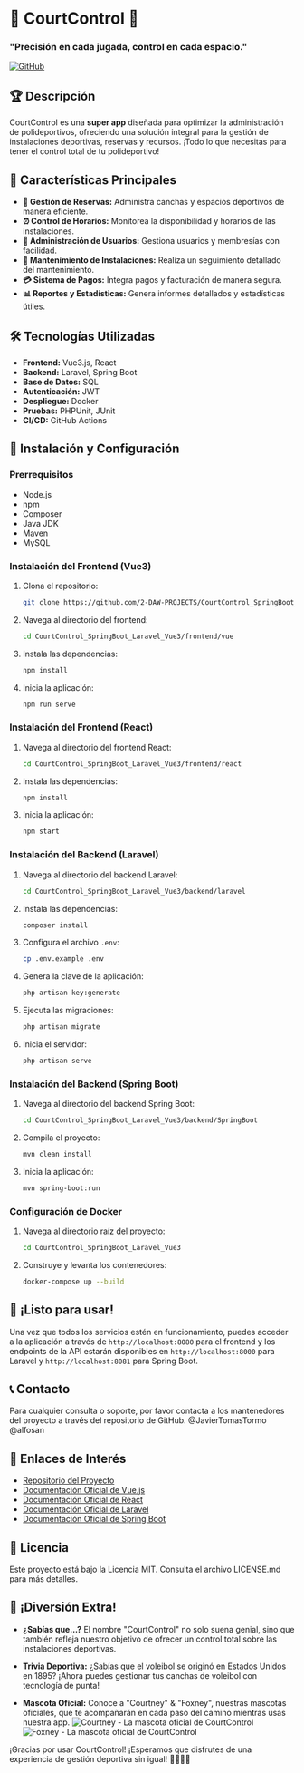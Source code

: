 # 🎾 CourtControl 🎾

### "Precisión en cada jugada, control en cada espacio."

[![GitHub](https://img.shields.io/badge/GitHub-Repository-blue)](https://github.com/2-DAW-PROJECTS/CourtControl_SpringBoot_Laravel_Vue3/)

## 🏆 Descripción
CourtControl es una **super app** diseñada para optimizar la administración de polideportivos, ofreciendo una solución integral para la gestión de instalaciones deportivas, reservas y recursos. ¡Todo lo que necesitas para tener el control total de tu polideportivo!

## 🌟 Características Principales
- **🏅 Gestión de Reservas:** Administra canchas y espacios deportivos de manera eficiente.
- **⏰ Control de Horarios:** Monitorea la disponibilidad y horarios de las instalaciones.
- **👥 Administración de Usuarios:** Gestiona usuarios y membresías con facilidad.
- **🔧 Mantenimiento de Instalaciones:** Realiza un seguimiento detallado del mantenimiento.
- **💳 Sistema de Pagos:** Integra pagos y facturación de manera segura.
- **📊 Reportes y Estadísticas:** Genera informes detallados y estadísticas útiles.

## 🛠️ Tecnologías Utilizadas
- **Frontend:** Vue3.js, React
- **Backend:** Laravel, Spring Boot
- **Base de Datos:** SQL
- **Autenticación:** JWT
- **Despliegue:** Docker
- **Pruebas:** PHPUnit, JUnit
- **CI/CD:** GitHub Actions

## 🚀 Instalación y Configuración

### Prerrequisitos
- Node.js
- npm
- Composer
- Java JDK
- Maven
- MySQL

### Instalación del Frontend (Vue3)
1. Clona el repositorio:
    ```bash
    git clone https://github.com/2-DAW-PROJECTS/CourtControl_SpringBoot_Laravel_Vue3.git
    ```
2. Navega al directorio del frontend:
    ```bash
    cd CourtControl_SpringBoot_Laravel_Vue3/frontend/vue
    ```
3. Instala las dependencias:
    ```bash
    npm install
    ```
4. Inicia la aplicación:
    ```bash
    npm run serve
    ```

### Instalación del Frontend (React)
1. Navega al directorio del frontend React:
    ```bash
    cd CourtControl_SpringBoot_Laravel_Vue3/frontend/react
    ```
2. Instala las dependencias:
    ```bash
    npm install
    ```
3. Inicia la aplicación:
    ```bash
    npm start
    ```

### Instalación del Backend (Laravel)
1. Navega al directorio del backend Laravel:
    ```bash
    cd CourtControl_SpringBoot_Laravel_Vue3/backend/laravel
    ```
2. Instala las dependencias:
    ```bash
    composer install
    ```
3. Configura el archivo `.env`:
    ```bash
    cp .env.example .env
    ```
4. Genera la clave de la aplicación:
    ```bash
    php artisan key:generate
    ```
5. Ejecuta las migraciones:
    ```bash
    php artisan migrate
    ```
6. Inicia el servidor:
    ```bash
    php artisan serve
    ```

### Instalación del Backend (Spring Boot)
1. Navega al directorio del backend Spring Boot:
    ```bash
    cd CourtControl_SpringBoot_Laravel_Vue3/backend/SpringBoot
    ```
2. Compila el proyecto:
    ```bash
    mvn clean install
    ```
3. Inicia la aplicación:
    ```bash
    mvn spring-boot:run
    ```

### Configuración de Docker
1. Navega al directorio raíz del proyecto:
    ```bash
    cd CourtControl_SpringBoot_Laravel_Vue3
    ```
2. Construye y levanta los contenedores:
    ```bash
    docker-compose up --build
    ```

## 🎉 ¡Listo para usar!
Una vez que todos los servicios estén en funcionamiento, puedes acceder a la aplicación a través de `http://localhost:8080` para el frontend y los endpoints de la API estarán disponibles en `http://localhost:8000` para Laravel y `http://localhost:8081` para Spring Boot.

## 📞 Contacto
Para cualquier consulta o soporte, por favor contacta a los mantenedores del proyecto a través del repositorio de GitHub. @JavierTomasTormo @alfosan

## 🔗 Enlaces de Interés
- [Repositorio del Proyecto](https://github.com/2-DAW-PROJECTS/CourtControl_SpringBoot_Laravel_Vue3)
- [Documentación Oficial de Vue.js](https://vuejs.org/)
- [Documentación Oficial de React](https://reactjs.org/)
- [Documentación Oficial de Laravel](https://laravel.com/docs)
- [Documentación Oficial de Spring Boot](https://spring.io/projects/spring-boot)

## 📜 Licencia
Este proyecto está bajo la Licencia MIT. Consulta el archivo LICENSE.md para más detalles.

## 🎉 ¡Diversión Extra!
- **¿Sabías que...?** El nombre "CourtControl" no solo suena genial, sino que también refleja nuestro objetivo de ofrecer un control total sobre las instalaciones deportivas.

- **Trivia Deportiva:** ¿Sabías que el voleibol se originó en Estados Unidos en 1895? ¡Ahora puedes gestionar tus canchas de voleibol con tecnología de punta!

- **Mascota Oficial:** Conoce a "Courtney" & "Foxney", nuestras mascotas oficiales, que te acompañarán en cada paso del camino mientras usas nuestra app.
![Courtney - La mascota oficial de CourtControl](./Courtney.webp)
![Foxney - La mascota oficial de CourtControl](./Foxney.webp)

¡Gracias por usar CourtControl! ¡Esperamos que disfrutes de una experiencia de gestión deportiva sin igual! 🎾🏀🏐🏸